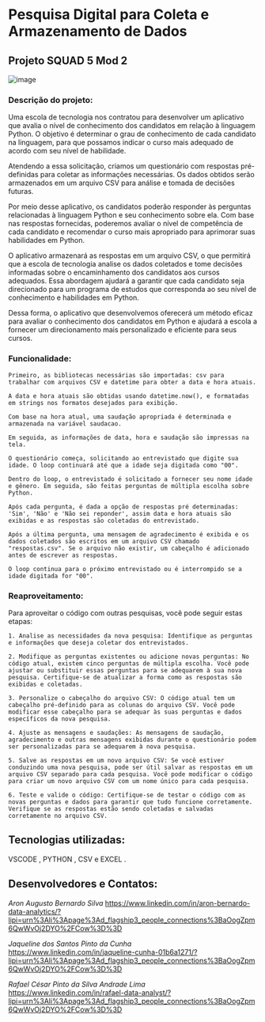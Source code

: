 # Pesquisa Digital para Coleta e Armazenamento de Dados 

## Projeto SQUAD 5 Mod 2
![image](https://github.com/Aron151281/squad5_projeto_mod2/assets/132007858/93ab2550-9f13-47d8-8c42-e6953c4e42da)

### Descrição do projeto:
Uma escola de tecnologia nos contratou para desenvolver um aplicativo que avalia o nível de conhecimento dos candidatos em relação à linguagem Python. O objetivo é determinar o grau de conhecimento de cada candidato na linguagem, para que possamos indicar o curso mais adequado de acordo com seu nível de habilidade.

Atendendo a essa solicitação, criamos um questionário com respostas pré-definidas para coletar as informações necessárias. Os dados obtidos serão armazenados em um arquivo CSV para análise e tomada de decisões futuras.

Por meio desse aplicativo, os candidatos poderão responder às perguntas relacionadas à linguagem Python e seu conhecimento sobre ela. Com base nas respostas fornecidas, poderemos avaliar o nível de competência de cada candidato e recomendar o curso mais apropriado para aprimorar suas habilidades em Python.

O aplicativo armazenará as respostas em um arquivo CSV, o que permitirá que a escola de tecnologia analise os dados coletados e tome decisões informadas sobre o encaminhamento dos candidatos aos cursos adequados. Essa abordagem ajudará a garantir que cada candidato seja direcionado para um programa de estudos que corresponda ao seu nível de conhecimento e habilidades em Python.

Dessa forma, o aplicativo que desenvolvemos oferecerá um método eficaz para avaliar o conhecimento dos candidatos em Python e ajudará a escola a fornecer um direcionamento mais personalizado e eficiente para seus cursos.
### Funcionalidade: 
    Primeiro, as bibliotecas necessárias são importadas: csv para trabalhar com arquivos CSV e datetime para obter a data e hora atuais.

    A data e hora atuais são obtidas usando datetime.now(), e formatadas em strings nos formatos desejados para exibição.

    Com base na hora atual, uma saudação apropriada é determinada e armazenada na variável saudacao.

    Em seguida, as informações de data, hora e saudação são impressas na tela.

    O questionário começa, solicitando ao entrevistado que digite sua idade. O loop continuará até que a idade seja digitada como "00".

    Dentro do loop, o entrevistado é solicitado a fornecer seu nome idade e gênero. Em seguida, são feitas perguntas de múltipla escolha sobre Python.

    Após cada pergunta, é dada a opção de respostas pré determinadas: 'Sim', 'Não' e 'Não sei reponder', assim data e hora atuais são exibidas e as respostas são coletadas do entrevistado.

    Após a última pergunta, uma mensagem de agradecimento é exibida e os dados coletados são escritos em um arquivo CSV chamado "respostas.csv". Se o arquivo não existir, um cabeçalho é adicionado antes de escrever as respostas.

    O loop continua para o próximo entrevistado ou é interrompido se a idade digitada for "00".
### Reaproveitamento:
Para aproveitar o código com outras pesquisas, você pode seguir estas etapas:

    1. Analise as necessidades da nova pesquisa: Identifique as perguntas e informações que deseja coletar dos entrevistados.

    2. Modifique as perguntas existentes ou adicione novas perguntas: No código atual, existem cinco perguntas de múltipla escolha. Você pode ajustar ou substituir essas perguntas para se adequarem à sua nova pesquisa. Certifique-se de atualizar a forma como as respostas são exibidas e coletadas.

    3. Personalize o cabeçalho do arquivo CSV: O código atual tem um cabeçalho pré-definido para as colunas do arquivo CSV. Você pode modificar esse cabeçalho para se adequar às suas perguntas e dados específicos da nova pesquisa.

    4. Ajuste as mensagens e saudações: As mensagens de saudação, agradecimento e outras mensagens exibidas durante o questionário podem ser personalizadas para se adequarem à nova pesquisa.

    5. Salve as respostas em um novo arquivo CSV: Se você estiver conduzindo uma nova pesquisa, pode ser útil salvar as respostas em um arquivo CSV separado para cada pesquisa. Você pode modificar o código para criar um novo arquivo CSV com um nome único para cada pesquisa.

    6. Teste e valide o código: Certifique-se de testar o código com as novas perguntas e dados para garantir que tudo funcione corretamente. Verifique se as respostas estão sendo coletadas e salvadas corretamente no arquivo CSV.   
## Tecnologias utilizadas: 
VSCODE , PYTHON , CSV e EXCEL .
## Desenvolvedores e Contatos:
*Aron Augusto Bernardo Silva*
https://www.linkedin.com/in/aron-bernardo-data-analytics/?lipi=urn%3Ali%3Apage%3Ad_flagship3_people_connections%3BaOogZpm6QwWvOj2DYO%2FCow%3D%3D

*Jaqueline dos Santos Pinto da Cunha* 
https://www.linkedin.com/in/jaqueline-cunha-01b6a1271/?lipi=urn%3Ali%3Apage%3Ad_flagship3_people_connections%3BaOogZpm6QwWvOj2DYO%2FCow%3D%3D

*Rafael César Pinto da Silva Andrade Lima* 
https://www.linkedin.com/in/rafael-data-analyst/?lipi=urn%3Ali%3Apage%3Ad_flagship3_people_connections%3BaOogZpm6QwWvOj2DYO%2FCow%3D%3D
